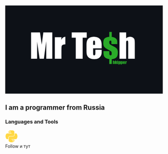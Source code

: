 ![Header](https://github.com/MrTesh/MrTesh/blob/main/assets/logo.png)

## I am a programmer from Russia 

### Languages and Tools
<!-- ![Python](https://img.shields.io/badge/-Python-090D28?style=for-the-badge&logo=python&logoColor=43DFF7)
![C++](https://img.shields.io/badge/-C++-090D28?style=for-the-badge&logo=C%2b%2b&logoColor=0065D9)
![SQL](https://img.shields.io/badge/-Sql-090D28?style=for-the-badge&logo=mysql&logoColor=43DFF7)
тут ещё добавлю иконки -->

<div>
  <img src="https://github.com/devicons/devicon/blob/master/icons/python/python-plain.svg" title="Python" alt="Python" width="40" height="40"/>&nbsp;
  
</div>
Follow 
и тут